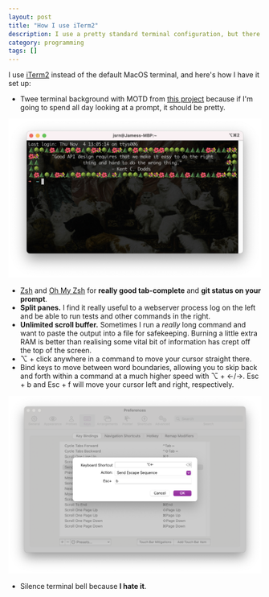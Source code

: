 ```yaml
---
layout: post
title: "How I use iTerm2"
description: I use a pretty standard terminal configuration, but there are a couple things I like about it.
category: programming
tags: []
---
```


I use [iTerm2](https://iterm2.com/) instead of the default MacOS terminal, and here's how I have it set up:

* Twee terminal background with MOTD from [this project](https://github.com/jsrn/wisdom/) because if I'm going to spend all day looking at a prompt, it should be pretty.

![Twee terminal](/assets/images/twee-term.png)

* [Zsh](https://www.zsh.org/) and [Oh My Zsh](https://ohmyz.sh/) for **really good tab-complete** and **git status on your prompt**.
* **Split panes.** I find it really useful to a webserver process log on the left and be able to run tests and other commands in the right.
* **Unlimited scroll buffer.** Sometimes I run a _really_ long command and want to paste the output into a file for safekeeping. Burning a little extra RAM is better than realising some vital bit of information has crept off the top of the screen.
* ⌥ + click anywhere in a command to move your cursor straight there.
* Bind keys to move between word boundaries, allowing you to skip back and forth within a command at a much higher speed with ⌥ + ←/→. Esc + b and Esc + f will move your cursor left and right, respectively.

![Terminal bindings for skipping to word boundaries](/assets/images/option-left-binding.png)

* Silence terminal bell because **I hate it**.
